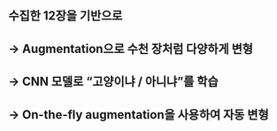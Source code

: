 ## 수집한 12장을 기반으로
## → Augmentation으로 수천 장처럼 다양하게 변형
## → CNN 모델로 “고양이냐 / 아니냐”를 학습
## → On-the-fly augmentation을 사용하여 자동 변형